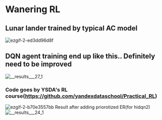 # Wanering RL
## Lunar lander trained by typical AC model
![ezgif-2-ed3dd96d8f](https://github.com/JakobDen/RLWandering/assets/54845271/1dc1b1c6-d859-4f24-b776-e6229ec090b2)


## DQN agent training end up like this.. Definitely need to be improved
![__results___27_1](https://github.com/JakobDen/RLWandering/assets/54845271/6d08cabc-e86c-4f97-b1fe-4320f82779b5)

### Code goes by YSDA's RL course(https://github.com/yandexdataschool/Practical_RL)

![ezgif-2-b70e3557bb](https://github.com/JakobDen/RLWandering/assets/54845271/5c7e6f19-319c-480f-be60-9cc0c7ede4a6)
Result after adding priorotized ER(for hidqn2)
![__results___24_1](https://github.com/JakobDen/RLWandering/assets/54845271/f497afc1-aed3-464f-adca-d4ec7a706ff7)


